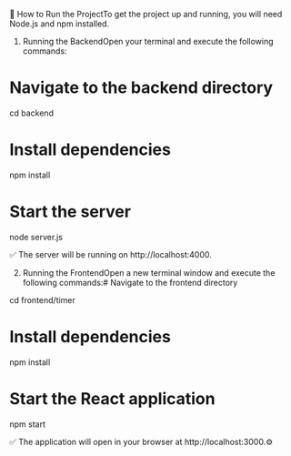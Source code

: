 🏁 How to Run the ProjectTo get the project up and running, you will need Node.js and npm installed.

1. Running the BackendOpen your terminal and execute the following commands:

# Navigate to the backend directory
cd backend

# Install dependencies 
npm install

# Start the server
node server.js

✅ The server will be running on http://localhost:4000.

2. Running the FrontendOpen a new terminal window and execute the following commands:# Navigate to the frontend directory

cd frontend/timer

# Install dependencies 
npm install

# Start the React application
npm start

✅ The application will open in your browser at http://localhost:3000.⚙️ 